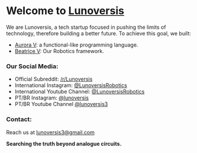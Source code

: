 # Welcome to [Lunoversis](https://lunoversis.com)

We are Lunoversis, a tech startup focused in pushing the limits of 
technology, therefore building a better future.
To achieve this goal, we built:

 - [Aurora V](https://lunoversis.com): a functional-like programming language.
 - [Beatrice V](https://github.com/LunoversisRobotics/beatrice_v): Our Robotics framework.

### Our Social Media:
 - Official Subreddit: [/r/Lunoversis](https://reddit.com/r/lunoversis)
 - International Instagram: [@LunoversisRobotics](https://instagram.com/lunoversisrobotics)
 - International Youtube Channel: [@LunoversisRobotics](https://youtube.com/@LunoversisRobotics)
 - PT/BR Instagram: [@lunoversis](https://instagram.com/lunoversis)
 - PT/BR Youtube Channel [@lunoversis3](https://youtube.com/@lunoversis3)
### Contact:

Reach us at <lunoversis3@gmail.com>


**Searching the truth beyond analogue circuits.**
